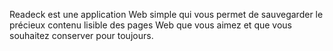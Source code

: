 Readeck est une application Web simple qui vous permet de sauvegarder le précieux contenu lisible des pages Web que vous aimez et que vous souhaitez conserver pour toujours.